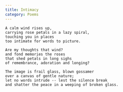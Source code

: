```yaml
---
title: Intimacy
category: Poems
---
```


    A calm wind rises up,
    carrying rose petals in a lazy spiral,
    touching you in places
    too intimate for words to picture.

    Are my thoughts that wind?
    and fond memories the roses
    that shed petals in long sighs
    of remembrance, adoration and longing?

    The image is frail glass, blown gossamer
    over a canvas of gentle nature;
    let no words intrude -- lest the silence break
    and shatter the peace in a weeping of broken glass.


